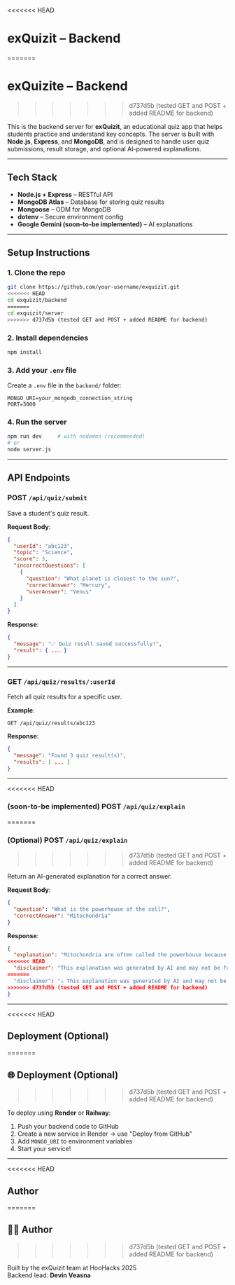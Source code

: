 <<<<<<< HEAD
# exQuizit – Backend
=======
# exQuizite – Backend
>>>>>>> d737d5b (tested GET and POST + added README for backend)

This is the backend server for **exQuizit**, an educational quiz app that helps students practice and understand key concepts. The server is built with **Node.js**, **Express**, and **MongoDB**, and is designed to handle user quiz submissions, result storage, and optional AI-powered explanations.

---

## Tech Stack

- **Node.js + Express** – RESTful API
- **MongoDB Atlas** – Database for storing quiz results
- **Mongoose** – ODM for MongoDB
- **dotenv** – Secure environment config
- **Google Gemini (soon-to-be implemented)** – AI explanations

---

## Setup Instructions

### 1. Clone the repo

```bash
git clone https://github.com/your-username/exquizit.git
<<<<<<< HEAD
cd exquizit/backend
=======
cd exquizit/server
>>>>>>> d737d5b (tested GET and POST + added README for backend)
```

### 2. Install dependencies

```bash
npm install
```

### 3. Add your `.env` file

Create a `.env` file in the `backend/` folder:

```env
MONGO_URI=your_mongodb_connection_string
PORT=3000
```

### 4. Run the server

```bash
npm run dev     # with nodemon (recommended)
# or
node server.js
```

---

## API Endpoints

### POST `/api/quiz/submit`

Save a student's quiz result.

**Request Body**:

```json
{
  "userId": "abc123",
  "topic": "Science",
  "score": 3,
  "incorrectQuestions": [
    {
      "question": "What planet is closest to the sun?",
      "correctAnswer": "Mercury",
      "userAnswer": "Venus"
    }
  ]
}
```

**Response**:

```json
{
  "message": "✅ Quiz result saved successfully!",
  "result": { ... }
}
```

---

### GET `/api/quiz/results/:userId`

Fetch all quiz results for a specific user.

**Example**:

```
GET /api/quiz/results/abc123
```

**Response**:

```json
{
  "message": "Found 3 quiz result(s)",
  "results": [ ... ]
}
```

---

<<<<<<< HEAD
### (soon-to-be implemented) POST `/api/quiz/explain`
=======
### (Optional) POST `/api/quiz/explain`
>>>>>>> d737d5b (tested GET and POST + added README for backend)

Return an AI-generated explanation for a correct answer.

**Request Body**:

```json
{
  "question": "What is the powerhouse of the cell?",
  "correctAnswer": "Mitochondria"
}
```

**Response**:

```json
{
  "explanation": "Mitochondria are often called the powerhouse because they produce ATP...",
<<<<<<< HEAD
  "disclaimer": "This explanation was generated by AI and may not be fully accurate."
=======
  "disclaimer": "⚠️ This explanation was generated by AI and may not be fully accurate."
>>>>>>> d737d5b (tested GET and POST + added README for backend)
}
```

---

<<<<<<< HEAD
## Deployment (Optional)
=======
## 🌐 Deployment (Optional)
>>>>>>> d737d5b (tested GET and POST + added README for backend)

To deploy using **Render** or **Railway**:

1. Push your backend code to GitHub
2. Create a new service in Render → use "Deploy from GitHub"
3. Add `MONGO_URI` to environment variables
4. Start your service!

---

<<<<<<< HEAD
## Author
=======
## 👨‍💻 Author
>>>>>>> d737d5b (tested GET and POST + added README for backend)

Built by the exQuizit team at HooHacks 2025  
Backend lead: **Devin Veasna**